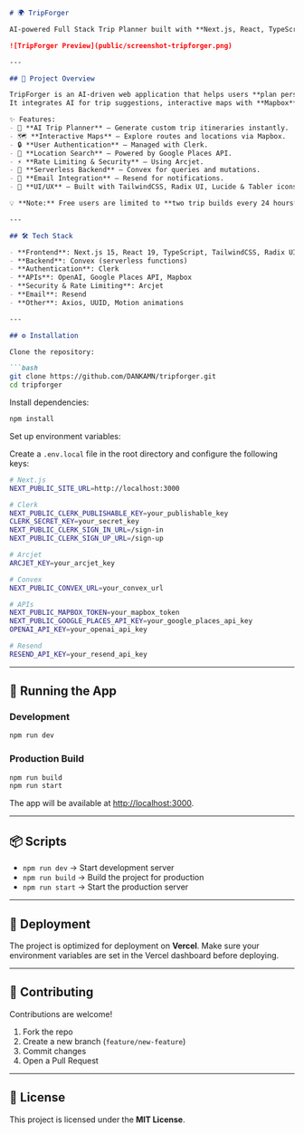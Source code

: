 
````markdown
# 🌍 TripForger  

AI-powered Full Stack Trip Planner built with **Next.js, React, TypeScript, Arcjet, Convex, Clerk, Mapbox, and Google Places API** ✈️  

![TripForger Preview](public/screenshot-tripforger.png)

---

## 🚀 Project Overview  

TripForger is an AI-driven web application that helps users **plan personalized trips** effortlessly.  
It integrates AI for trip suggestions, interactive maps with **Mapbox**, real-time location data via **Google Places API**, and secure authentication through **Clerk**.  

✨ Features:  
- 🤖 **AI Trip Planner** – Generate custom trip itineraries instantly.  
- 🗺️ **Interactive Maps** – Explore routes and locations via Mapbox.  
- 🔒 **User Authentication** – Managed with Clerk.  
- 📍 **Location Search** – Powered by Google Places API.  
- ⚡ **Rate Limiting & Security** – Using Arcjet.  
- 💾 **Serverless Backend** – Convex for queries and mutations.  
- 📧 **Email Integration** – Resend for notifications.  
- 🎨 **UI/UX** – Built with TailwindCSS, Radix UI, Lucide & Tabler icons.  

💡 **Note:** Free users are limited to **two trip builds every 24 hours**.  

---

## 🛠️ Tech Stack  

- **Frontend**: Next.js 15, React 19, TypeScript, TailwindCSS, Radix UI  
- **Backend**: Convex (serverless functions)  
- **Authentication**: Clerk  
- **APIs**: OpenAI, Google Places API, Mapbox  
- **Security & Rate Limiting**: Arcjet  
- **Email**: Resend  
- **Other**: Axios, UUID, Motion animations  

---

## ⚙️ Installation  

Clone the repository:  

```bash
git clone https://github.com/DANKAMN/tripforger.git
cd tripforger
````

Install dependencies:

```bash
npm install
```

Set up environment variables:

Create a `.env.local` file in the root directory and configure the following keys:

```bash
# Next.js
NEXT_PUBLIC_SITE_URL=http://localhost:3000

# Clerk
NEXT_PUBLIC_CLERK_PUBLISHABLE_KEY=your_publishable_key
CLERK_SECRET_KEY=your_secret_key
NEXT_PUBLIC_CLERK_SIGN_IN_URL=/sign-in
NEXT_PUBLIC_CLERK_SIGN_UP_URL=/sign-up

# Arcjet
ARCJET_KEY=your_arcjet_key

# Convex
NEXT_PUBLIC_CONVEX_URL=your_convex_url

# APIs
NEXT_PUBLIC_MAPBOX_TOKEN=your_mapbox_token
NEXT_PUBLIC_GOOGLE_PLACES_API_KEY=your_google_places_api_key
OPENAI_API_KEY=your_openai_api_key

# Resend
RESEND_API_KEY=your_resend_api_key
```

---

## 🏃 Running the App

### Development

```bash
npm run dev
```

### Production Build

```bash
npm run build
npm run start
```

The app will be available at [http://localhost:3000](http://localhost:3000).

---

## 📦 Scripts

* `npm run dev` → Start development server
* `npm run build` → Build the project for production
* `npm run start` → Start the production server

---

## 📌 Deployment

The project is optimized for deployment on **Vercel**.
Make sure your environment variables are set in the Vercel dashboard before deploying.

---

## 🤝 Contributing

Contributions are welcome!

1. Fork the repo
2. Create a new branch (`feature/new-feature`)
3. Commit changes
4. Open a Pull Request

---

## 📜 License

This project is licensed under the **MIT License**.